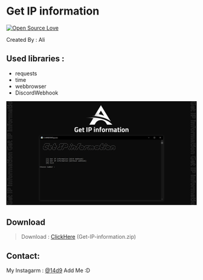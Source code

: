 # Get IP information

[![Open Source Love](https://badges.frapsoft.com/os/v1/open-source.svg?v=103)](https://github.com/ellerbrock/open-source-badges/)

Created By : Ali

## Used libraries :
- requests
- time
- webbrowser
- DiscordWebhook


![program pic](https://github.com/14d9/Get-IP-information/blob/master/img/Get-IP-information.png)


       

 ## Download
 > Download : [ClickHere](https://github.com/14d9/Get-IP-information/archive/refs/heads/master.zip) (Get-IP-information.zip)

     

## Contact:

My Instagarm : [@14d9](https://www.instagram.com/14d9) Add Me :D
